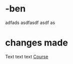 # -ben
adfads asdfasdf asdf as
# changes made 
Text text text [Course](https://transkribus.eu/wiki/index.php/Download_and_Installation)


